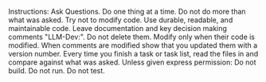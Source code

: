 Instructions:
Ask Questions. Do one thing at a time. Do not do more than what was asked. Try not to modify code. Use durable, readable, and maintainable code.
Leave documentation and key decision making comments "LLM-Dev:<comment>". Do not delete them. Modify only when their code is modified. When comments are modified show that you updated them with a version number.
Every time you finish a task or task list, read the files in and compare against what was asked.
Unless given express permission: Do not build. Do not run. Do not test.